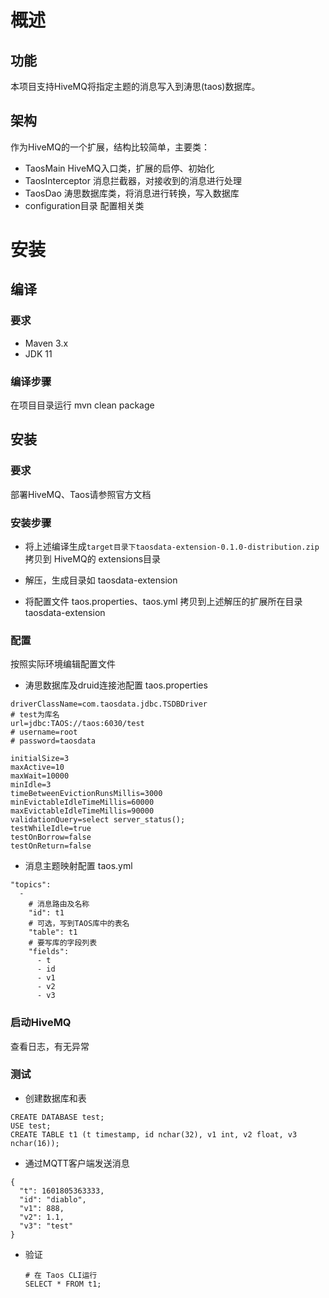 # 概述

## 功能

本项目支持HiveMQ将指定主题的消息写入到涛思(taos)数据库。

## 架构

作为HiveMQ的一个扩展，结构比较简单，主要类：
- TaosMain HiveMQ入口类，扩展的启停、初始化
- TaosInterceptor 消息拦截器，对接收到的消息进行处理
- TaosDao 涛思数据库类，将消息进行转换，写入数据库
- configuration目录 配置相关类



# 安装

## 编译
### 要求
- Maven 3.x
- JDK 11
### 编译步骤
在项目目录运行 mvn clean package

## 安装
### 要求
部署HiveMQ、Taos请参照官方文档
### 安装步骤
- 将上述编译生成`target目录下taosdata-extension-0.1.0-distribution.zip` 拷贝到 HiveMQ的 extensions目录

- 解压，生成目录如 taosdata-extension

- 将配置文件 taos.properties、taos.yml 拷贝到上述解压的扩展所在目录 taosdata-extension

### 配置
按照实际环境编辑配置文件
- 涛思数据库及druid连接池配置 taos.properties
```
driverClassName=com.taosdata.jdbc.TSDBDriver
# test为库名
url=jdbc:TAOS://taos:6030/test
# username=root
# password=taosdata

initialSize=3
maxActive=10
maxWait=10000
minIdle=3
timeBetweenEvictionRunsMillis=3000
minEvictableIdleTimeMillis=60000
maxEvictableIdleTimeMillis=90000
validationQuery=select server_status();
testWhileIdle=true
testOnBorrow=false
testOnReturn=false
```

- 消息主题映射配置 taos.yml
```
"topics":
  -
    # 消息路由及名称
    "id": t1
    # 可选，写到TAOS库中的表名
    "table": t1
    # 要写库的字段列表
    "fields":
      - t
      - id
      - v1
      - v2
      - v3
```



### 启动HiveMQ
查看日志，有无异常

### 测试
- 创建数据库和表
```
CREATE DATABASE test;
USE test;
CREATE TABLE t1 (t timestamp, id nchar(32), v1 int, v2 float, v3 nchar(16));
```

- 通过MQTT客户端发送消息
```
{
  "t": 1601805363333,
  "id": "diablo",
  "v1": 888,
  "v2": 1.1,
  "v3": "test"
}
```

- 验证

  ```
  # 在 Taos CLI运行
  SELECT * FROM t1;
  ```

  